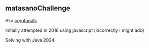 ## matasanoChallenge

Aka [cryptopals](https://cryptopals.com/)

Initially attempted in 2016 using javascript (incorrectly I might add)

Solving with Java 2024
